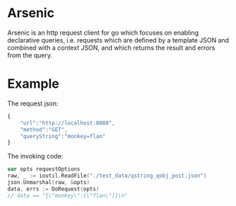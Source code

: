 # Arsenic

Arsenic is an http request client for go which focuses on enabling declarative queries, i.e. requests which are defined by a template JSON and combined with a context JSON, and which returns the result and errors from the query.

# Example

The request json:
```javascript
{
	"url":"http://localhost:8080",
	"method":"GET",
	"queryString":"monkey=flan"
}
```

The invoking code:
```go
var opts requestOptions
raw, _ := ioutil.ReadFile("./test_data/qstring_qobj_post.json")
json.Unmarshal(raw, &opts)
data, errs := DoRequest(opts)
// data == "{\"monkey\":[\"flan\"]}\n"
```
